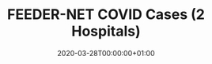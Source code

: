 ---
title: "FEEDER-NET COVID Cases (2 Hospitals)"
subtitle: ""
summary: "Two teaching university hospitals in Covid-19 endemic area in South Korea. They contain patients who were tested for Covid-19."
owners:
  - organisation: "FEEDER-NET"
    lead: "Jimyunk Park/Chungsoo Kim"
    alternate: "Hyunki Woo, Geunhae Lee"
country: "South Korea"
source_type: "General practice electronic health records, Outpatient specialist electronic health records, Inpatient Hospital electronic health records, Registry"
omop: "CDM v5.3"
dbms: "Postgres"
patient_count: "1845.0"
has_covid: "Y"
first_time: "No"
data_history: "2002 - 03/2020"
references: [""]

authors: 
    - "Jimyunk Park"
    - "Chungsoo Kim"
    - "Hyunki Woo, Geunhae Lee"
tags: []
categories: ["dataset"]
date: 2020-03-28T00:00:00+01:00
lastmod: 2020-03-28T00:00:00+01:00
featured: false
draft: false

links:
    - icon: globe
      icon_pack: fas
      name: More information
      url: ""
image:
      placement: 1
      caption: ""
      focal_point: ""
      preview_only: false
      alt_text: ""
projects: []
---